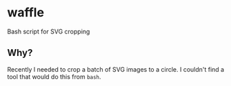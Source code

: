 # waffle
Bash script for SVG cropping

## Why?
Recently I needed to crop a batch of SVG images to a circle. I couldn't find a tool that would do this from `bash`.
